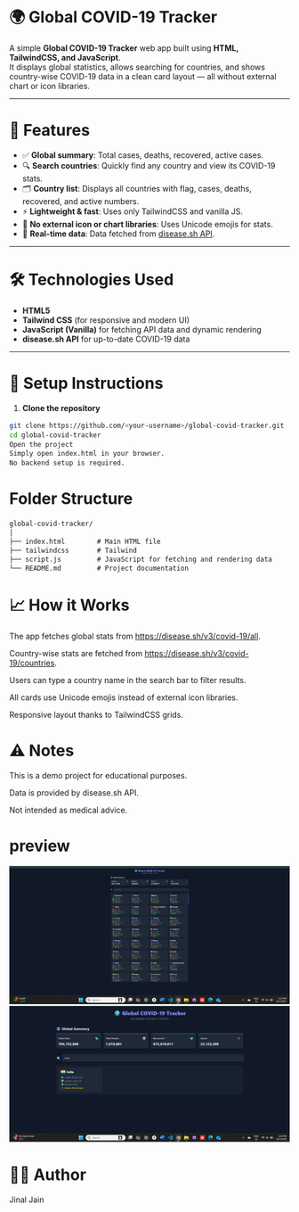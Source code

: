 # 🌍 Global COVID-19 Tracker

A simple **Global COVID-19 Tracker** web app built using **HTML, TailwindCSS, and JavaScript**.  
It displays global statistics, allows searching for countries, and shows country-wise COVID-19 data in a clean card layout — all without external chart or icon libraries.

---

# 📌 Features

- ✅ **Global summary**: Total cases, deaths, recovered, active cases.  
- 🔍 **Search countries**: Quickly find any country and view its COVID-19 stats.  
- 🗂️ **Country list**: Displays all countries with flag, cases, deaths, recovered, and active numbers.  
- ⚡ **Lightweight & fast**: Uses only TailwindCSS and vanilla JS.  
- 💯 **No external icon or chart libraries**: Uses Unicode emojis for stats.  
- 🔄 **Real-time data**: Data fetched from [disease.sh API](https://disease.sh/).  

---

# 🛠️ Technologies Used

- **HTML5**  
- **Tailwind CSS** (for responsive and modern UI)  
- **JavaScript (Vanilla)** for fetching API data and dynamic rendering  
- **disease.sh API** for up-to-date COVID-19 data  

---

# 🔧 Setup Instructions

1. **Clone the repository**  

```bash
git clone https://github.com/<your-username>/global-covid-tracker.git
cd global-covid-tracker
Open the project
Simply open index.html in your browser.
No backend setup is required.
```

# Folder Structure

```
global-covid-tracker/
│
├── index.html        # Main HTML file
├── tailwindcss       # Tailwind 
├── script.js         # JavaScript for fetching and rendering data
└── README.md         # Project documentation
```
# 📈 How it Works
The app fetches global stats from https://disease.sh/v3/covid-19/all.

Country-wise stats are fetched from https://disease.sh/v3/covid-19/countries.

Users can type a country name in the search bar to filter results.

All cards use Unicode emojis instead of external icon libraries.

Responsive layout thanks to TailwindCSS grids.

# ⚠️ Notes
This is a demo project for educational purposes.

Data is provided by disease.sh API.

Not intended as medical advice.

# preview 
![trackingApp](Output/trackingApp.png)
![result](Output/result.png)

# 👨‍💻 Author
Jinal Jain
